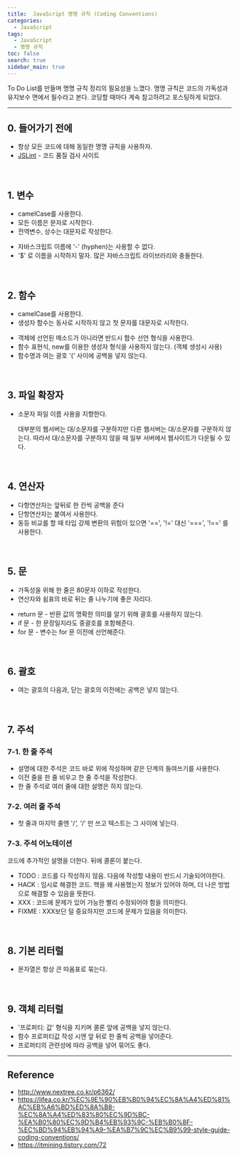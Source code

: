 ```yaml
---
title:  JavaScript 명명 규칙 (Coding Conventions)
categories: 
  - JavaScript
tags: 
  - JavaScript
  - 명명 규칙
toc: false
search: true
sidebar_main: true
---
```


To Do List를 만들며 명명 규칙 정리의 필요성을 느꼈다. 명명 규칙은 코드의 가독성과 유지보수 면에서 필수라고 본다. 코딩할 때마다 계속 참고하려고 포스팅하게 되었다.

---

## 0. 들어가기 전에
* 항상 모든 코드에 대해 동일한 명명 규칙을 사용하자.
* [JSLint](http://www.jslint.com/) - 코드 품질 검사 사이트
<br><br><br>

## 1. 변수

* camelCase를 사용한다.
* 모든 이름은 문자로 시작한다.
* 전역변수, 상수는 대문자로 작성한다.

- 자바스크립트 이름에 '-' (hyphen)는 사용할 수 없다.  
- '$' 로 이름을 시작하지 말자. 많은 자바스크립트 라이브러리와 충돌한다.
<br><br><br>

## 2. 함수

* camelCase를 사용한다.
* 생성자 함수는 동사로 시작하지 않고 첫 문자를 대문자로 시작한다.

- 객체에 선언된 메소드가 아니라면 반드시 함수 선언 형식을 사용한다.
- 함수 표현식, new를 이용한 생성자 형식을 사용하지 않는다. (객체 생성시 사용)
- 함수명과 여는 괄호 '(' 사이에 공백을 넣지 않는다.
<br><br><br>

## 3. 파일 확장자

* 소문자 파일 이름 사용을 지향한다.

  대부분의 웹서버는 대/소문자를 구분하지만 다른 웹서버는 대/소문자를 구분하지 않는다. 따라서 대/소문자를 구분하지 않을 때 일부 서버에서 웹사이트가 다운될 수 있다.
<br><br><br>

## 4. 연산자

* 다항연산자는 앞뒤로 한 칸씩 공백을 준다
* 단항연산자는 붙여서 사용한다.
* 동등 비교를 할 때 타입 강제 변환의 위험이 있으면 '==', '!=' 대신 '===', '!==' 를 사용한다.
<br><br><br>

## 5. 문

* 가독성을 위해 한 줄은 80문자 이하로 작성한다.
* 연산자와 쉼표의 바로 뒤는 줄 나누기에 좋은 자리다.

- return 문 - 반환 값의 명확한 의미를 알기 위해 괄호를 사용하지 않는다.
- if 문 - 한 문장일지라도 중괄호를 포함해준다.
- for 문 - 변수는 for 문 이전에 선언해준다.
<br><br><br>

## 6. 괄호

* 여는 괄호의 다음과, 닫는 괄호의 이전에는 공백은 넣지 않는다.
<br><br><br>

## 7. 주석

### 7-1. 한 줄 주석

* 설명에 대한 주석은 코드 바로 위에 작성하며 같은 단계의 들여쓰기를 사용한다.
* 이전 줄을 한 줄 비우고 한 줄 주석을 작성한다.
* 한 줄 주석로 여러 줄에 대한 설명은 하지 않는다.

### 7-2. 여러 줄 주석

* 첫 줄과 마지막 줄엔 '/*', '*/' 만 쓰고 텍스트는 그 사이에 넣는다.

### 7-3. 주석 어노테이션
코드에 추가적인 설명을 더한다. 뒤에 콜론이 붙는다.

* TODO : 코드를 다 작성하지 않음. 다음에 작성할 내용이 반드시 기술되어야한다.
* HACK : 임시로 해결한 코드. 핵을 왜 사용했는지 정보가 있어야 하며, 더 나은 방법으로 해결할 수 있음을 뜻한다.
* XXX : 코드에 문제가 있어 가능한 빨리 수정되어야 함을 의미한다.
* FIXME : XXX보단 덜 중요하지만 코드에 문제가 있음을 의미한다.
<br><br><br>

## 8. 기본 리터럴

* 문자열은 항상 큰 따옴표로 묶는다.
<br><br><br>

## 9. 객체 리터럴

* '프로퍼티: 값' 형식을 지키며 콜론 앞에 공백을 넣지 않는다.
* 함수 프로퍼티값 작성 시엔 앞 뒤로 한 줄씩 공백을 넣어준다.
* 프로퍼티의 관련성에 따라 공백을 넣어 묶어도 좋다.

---

## Reference

* http://www.nextree.co.kr/p6362/
* https://lifea.co.kr/%EC%9E%90%EB%B0%94%EC%8A%A4%ED%81%AC%EB%A6%BD%ED%8A%B8-%EC%8A%A4%ED%83%80%EC%9D%BC-%EA%B0%80%EC%9D%B4%EB%93%9C-%EB%B0%8F-%EC%BD%94%EB%94%A9-%EA%B7%9C%EC%B9%99-style-guide-coding-conventions/
* https://itmining.tistory.com/72
